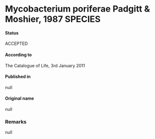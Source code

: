 # Mycobacterium poriferae Padgitt & Moshier, 1987 SPECIES

#### Status
ACCEPTED

#### According to
The Catalogue of Life, 3rd January 2011

#### Published in
null

#### Original name
null

### Remarks
null